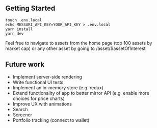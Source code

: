 ## Getting Started

```
touch .env.local
echo MESSARI_API_KEY=YOUR_API_KEY > .env.local
yarn install
yarn dev
```

Feel free to navigate to assets from the home page (top 100 assets by market cap) or any other asset by going to /asset/$assetOfInterest

## Future work
- Implement server-side rendering
- Write functional UI tests
- Implement an in-memory store (e.g. redux)
- Extend functionality of app to better mirror API (e.g. enable more choices for price charts)
- Improve UX with animations
- Search
- Screener
- Portfolio tracking (connect to wallet)

